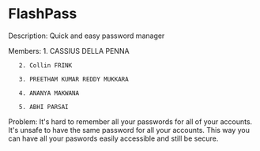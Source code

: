 # FlashPass

Description: Quick and easy password manager

Members: 
       1. CASSIUS DELLA PENNA
       
       2. Collin FRINK
       
       3. PREETHAM KUMAR REDDY MUKKARA
       
       4. ANANYA MAKWANA
       
       5. ABHI PARSAI 

Problem: It's hard to remember all your passwords for all of your accounts. It's unsafe to have the same password for all your accounts. This way you can have all your paswords easily accessible and still be secure.
